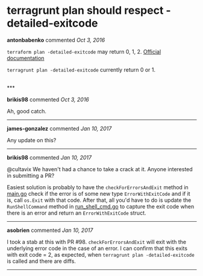 # terragrunt plan should respect -detailed-exitcode

**antonbabenko** commented *Oct 3, 2016*

`terraform plan -detailed-exitcode` may return 0, 1, 2. [Official documentation](https://www.terraform.io/docs/commands/plan.html#_detailed_exitcode)

`terragrunt plan -detailed-exitcode` currently return 0 or 1.

<br />
***


**brikis98** commented *Oct 3, 2016*

Ah, good catch.

***

**james-gonzalez** commented *Jan 10, 2017*

Any update on this?

***

**brikis98** commented *Jan 10, 2017*

@cultavix We haven't had a chance to take a crack at it. Anyone interested in submitting a PR?

Easiest solution is probably to have the `checkForErrorsAndExit` method in [main.go](https://github.com/gruntwork-io/terragrunt/blob/master/main.go) check if the error is of some new type `ErrorWithExitCode` and if it is, call `os.Exit` with that code. After that, all you'd have to do is update the `RunShellCommand` method in [run_shell_cmd.go](https://github.com/gruntwork-io/terragrunt/blob/master/shell/run_shell_cmd.go) to capture the exit code when there is an error and return an `ErrorWithExitCode` struct.
***

**asobrien** commented *Jan 10, 2017*

I took a stab at this with PR #98. `checkForErrorsAndExit` will exit with the underlying error code in the case of an error. I can confirm that this exits with exit code = 2, as expected, when `terragrunt plan -detailed-exitcode` is called and there are diffs.
***

